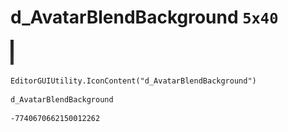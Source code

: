 # d_AvatarBlendBackground `5x40`
<img src="/img/d_AvatarBlendBackground.png" width=5 height=40>

``` CSharp
EditorGUIUtility.IconContent("d_AvatarBlendBackground")
```
```
d_AvatarBlendBackground
```
```
-7740670662150012262
```
